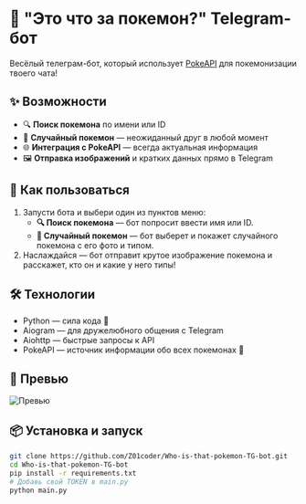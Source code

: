 # 🐾 "Это что за покемон?" Telegram-бот

Весёлый телеграм-бот, который использует [PokeAPI](https://pokeapi.co/) для покемонизации твоего чата!

## ✨ Возможности
- 🔍 **Поиск покемона** по имени или ID  
- 🎲 **Случайный покемон** — неожиданный друг в любой момент  
- 🌐 **Интеграция с PokeAPI** — всегда актуальная информация  
- 🖼️ **Отправка изображений** и кратких данных прямо в Telegram

## 🚀 Как пользоваться
1. Запусти бота и выбери один из пунктов меню:  
   - **🔍 Поиск покемона** — бот попросит ввести имя или ID.  
   - **🎲 Случайный покемон** — бот выберет и покажет случайного покемона с его фото и типом.  
2. Наслаждайся — бот отправит крутое изображение покемона и расскажет, кто он и какие у него типы!

## 🛠️ Технологии
- Python — сила кода 💪  
- Aiogram — для дружелюбного общения с Telegram  
- Aiohttp — быстрые запросы к API  
- PokeAPI — источник информации обо всех покемонах 🌟

## 👀 Превью
![Превью](1.gif)

## 📦 Установка и запуск
```bash
git clone https://github.com/Z01coder/Who-is-that-pokemon-TG-bot.git
cd Who-is-that-pokemon-TG-bot
pip install -r requirements.txt
# Добавь свой TOKEN в main.py
python main.py
